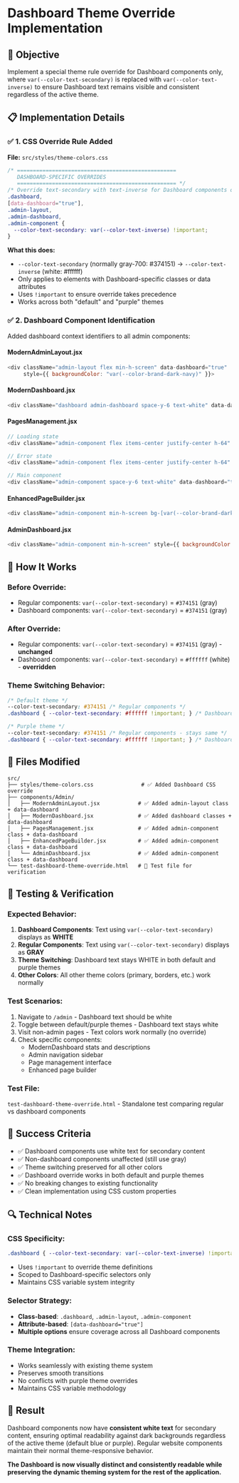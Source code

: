 # Dashboard Theme Override Implementation

## 🎯 **Objective**
Implement a special theme rule override for Dashboard components only, where `var(--color-text-secondary)` is replaced with `var(--color-text-inverse)` to ensure Dashboard text remains visible and consistent regardless of the active theme.

## 📋 **Implementation Details**

### ✅ **1. CSS Override Rule Added**
**File:** `src/styles/theme-colors.css`

```css
/* ==================================================
   DASHBOARD-SPECIFIC OVERRIDES
   ================================================== */
/* Override text-secondary with text-inverse for Dashboard components only */
.dashboard,
[data-dashboard="true"],
.admin-layout,
.admin-dashboard,
.admin-component {
  --color-text-secondary: var(--color-text-inverse) !important;
}
```

**What this does:**
- `--color-text-secondary` (normally gray-700: #374151) → `--color-text-inverse` (white: #ffffff)
- Only applies to elements with Dashboard-specific classes or data attributes
- Uses `!important` to ensure override takes precedence
- Works across both "default" and "purple" themes

### ✅ **2. Dashboard Component Identification**
Added dashboard context identifiers to all admin components:

#### **ModernAdminLayout.jsx**
```javascript
<div className="admin-layout flex min-h-screen" data-dashboard="true" 
     style={{ backgroundColor: "var(--color-brand-dark-navy)" }}>
```

#### **ModernDashboard.jsx** 
```javascript
<div className="dashboard admin-dashboard space-y-6 text-white" data-dashboard="true">
```

#### **PagesManagement.jsx**
```javascript
// Loading state
<div className="admin-component flex items-center justify-center h-64" data-dashboard="true">

// Error state  
<div className="admin-component flex items-center justify-center h-64" data-dashboard="true">

// Main component
<div className="admin-component space-y-6 text-white" data-dashboard="true">
```

#### **EnhancedPageBuilder.jsx**
```javascript
<div className="admin-component min-h-screen bg-[var(--color-brand-dark-navy)] relative overflow-hidden" data-dashboard="true">
```

#### **AdminDashboard.jsx**
```javascript
<div className="admin-component min-h-screen" style={{ backgroundColor: '#001038' }} data-dashboard="true">
```

## 🎨 **How It Works**

### **Before Override:**
- Regular components: `var(--color-text-secondary)` = `#374151` (gray)
- Dashboard components: `var(--color-text-secondary)` = `#374151` (gray)

### **After Override:**
- Regular components: `var(--color-text-secondary)` = `#374151` (gray) - **unchanged**
- Dashboard components: `var(--color-text-secondary)` = `#ffffff` (white) - **overridden**

### **Theme Switching Behavior:**
```css
/* Default theme */
--color-text-secondary: #374151 /* Regular components */
.dashboard { --color-text-secondary: #ffffff !important; } /* Dashboard override */

/* Purple theme */
--color-text-secondary: #374151 /* Regular components - stays same */
.dashboard { --color-text-secondary: #ffffff !important; } /* Dashboard override - stays same */
```

## 📁 **Files Modified**

```
src/
├── styles/theme-colors.css               # ✅ Added Dashboard CSS override
├── components/Admin/
│   ├── ModernAdminLayout.jsx            # ✅ Added admin-layout class + data-dashboard
│   ├── ModernDashboard.jsx              # ✅ Added dashboard classes + data-dashboard
│   ├── PagesManagement.jsx              # ✅ Added admin-component class + data-dashboard
│   ├── EnhancedPageBuilder.jsx          # ✅ Added admin-component class + data-dashboard
│   └── AdminDashboard.jsx               # ✅ Added admin-component class + data-dashboard
└── test-dashboard-theme-override.html   # 🧪 Test file for verification
```

## 🚀 **Testing & Verification**

### **Expected Behavior:**
1. **Dashboard Components**: Text using `var(--color-text-secondary)` displays as **WHITE**
2. **Regular Components**: Text using `var(--color-text-secondary)` displays as **GRAY**
3. **Theme Switching**: Dashboard text stays WHITE in both default and purple themes
4. **Other Colors**: All other theme colors (primary, borders, etc.) work normally

### **Test Scenarios:**
1. Navigate to `/admin` - Dashboard text should be white
2. Toggle between default/purple themes - Dashboard text stays white
3. Visit non-admin pages - Text colors work normally (no override)
4. Check specific components:
   - ModernDashboard stats and descriptions
   - Admin navigation sidebar
   - Page management interface
   - Enhanced page builder

### **Test File:**
`test-dashboard-theme-override.html` - Standalone test comparing regular vs dashboard components

## 🎯 **Success Criteria**

- ✅ Dashboard components use white text for secondary content
- ✅ Non-dashboard components unaffected (still use gray)
- ✅ Theme switching preserved for all other colors
- ✅ Dashboard override works in both default and purple themes
- ✅ No breaking changes to existing functionality
- ✅ Clean implementation using CSS custom properties

## 🔍 **Technical Notes**

### **CSS Specificity:**
```css
.dashboard { --color-text-secondary: var(--color-text-inverse) !important; }
```
- Uses `!important` to override theme definitions
- Scoped to Dashboard-specific selectors only
- Maintains CSS variable system integrity

### **Selector Strategy:**
- **Class-based**: `.dashboard`, `.admin-layout`, `.admin-component`
- **Attribute-based**: `[data-dashboard="true"]`
- **Multiple options** ensure coverage across all Dashboard components

### **Theme Integration:**
- Works seamlessly with existing theme system
- Preserves smooth transitions
- No conflicts with purple theme overrides
- Maintains CSS variable methodology

## 🎉 **Result**

Dashboard components now have **consistent white text** for secondary content, ensuring optimal readability against dark backgrounds regardless of the active theme (default blue or purple). Regular website components maintain their normal theme-responsive behavior.

**The Dashboard is now visually distinct and consistently readable while preserving the dynamic theming system for the rest of the application.**